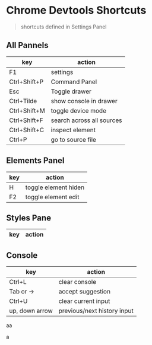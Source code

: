 # Chrome Devtools Shortcuts

> shortcuts defined in Settings Panel

## All Pannels 
|key|action|
|--|---|
|F1| settings|
|Ctrl+Shift+P|Command Panel
Esc|Toggle drawer
Ctrl+Tilde|show console in drawer
Ctrl+Shift+M|toggle device mode
Ctrl+Shift+F|search across all sources
Ctrl+Shift+C| inspect element
Ctrl+P|go to source file


## Elements Panel
|key|action|
|--|---|
|H | toggle element hiden|
|F2|toggle element edit|

## Styles Pane
|key|action|
|--|---|

## Console
|key|action|
-|-
Ctrl+L|clear console
Tab or ->|accept suggestion
Ctrl+U | clear current input
up, down arrow | previous/next history input



aa

a